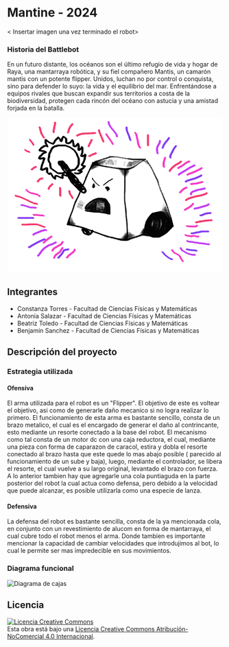 # Mantine - 2024

< Insertar imagen una vez terminado el robot>

### Historia del Battlebot
En un futuro distante, los océanos son el último refugio de vida y hogar de Raya, una mantarraya robótica, y su fiel compañero Mantis, un camarón mantis con un potente flipper. Unidos, luchan no por control o conquista, sino para defender lo suyo: la vida y el equilibrio del mar. Enfrentándose a equipos rivales que buscan expandir sus territorios a costa de la biodiversidad, protegen cada rincón del océano con astucia y una amistad forjada en la batalla.
  
![Robot Ejemplo](/multimedia/robot_ejemplo.png)

## Integrantes
- Constanza Torres - Facultad de Ciencias Físicas y Matemáticas
- Antonia Salazar - Facultad de Ciencias Físicas y Matemáticas
- Beatriz Toledo - Facultad de Ciencias Físicas y Matemáticas
- Benjamin Sanchez - Facultad de Ciencias Físicas y Matemáticas

## Descripción del proyecto
  
### Estrategia utilizada
  
#### Ofensiva
El arma utilizada para el robot es un "Flipper". El objetivo de este es voltear el objetivo, asi como de generarle daño mecanico si no logra realizar lo primero. El funcionamiento de esta arma es bastante sencillo, consta de un brazo metalico, el cual es el encargado de generar el daño al contrincante, esto mediante un resorte conectado a la base del robot. El mecanismo como tal consta de un motor dc con una caja reductora, el cual, mediante una pieza con forma de caparazon de caracol, estira y dobla el resorte conectado al brazo hasta que este quede lo mas abajo posible ( parecido al funcionamiento de un sube y baja), luego, mediante el controlador, se libera el resorte, el cual vuelve a su largo original, levantado el brazo con fuerza. A lo anterior tambien hay que agregarle una cola puntiaguda en la parte posterior del robot la cual actua como defensa, pero debido a la velocidad que puede alcanzar, es posible utilizarla como una especie de lanza.  

#### Defensiva
La defensa del robot es bastante sencilla, consta de la ya mencionada cola, en conjunto con un revestimiento de alucom en forma de mantarraya, el cual cubre todo el robot menos el arma. Donde tambien es importante mencionar la capacidad de cambiar velocidades que introdujimos al bot, lo cual le permite ser mas impredecible en sus movimientos.

### Diagrama funcional
![Diagrama de cajas](https://github.com/user-attachments/assets/9af6ea9b-1368-43e0-85a9-ce0dc759f83f)


## Licencia
<a rel="license" href="http://creativecommons.org/licenses/by-nc/4.0/"><img alt="Licencia Creative Commons" style="border-width:0" src="https://i.creativecommons.org/l/by-nc/4.0/88x31.png" /></a><br />Esta obra está bajo una <a rel="license" href="http://creativecommons.org/licenses/by-nc/4.0/">Licencia Creative Commons Atribución-NoComercial 4.0 Internacional</a>.
